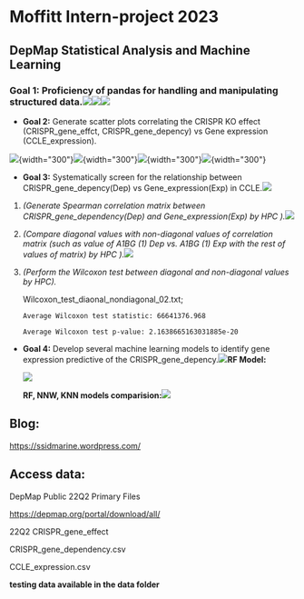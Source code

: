 # Moffitt Intern-project 2023

## DepMap Statistical Analysis and Machine Learning

### Goal 1: Proficiency of pandas for handling and manipulating structured data.![](https://github.com/chingyaousf/Intern-project/blob/main/plots/22Q2_CRISPR_gene_dependency.csv.png?raw=true)![](https://github.com/chingyaousf/Intern-project/blob/main/plots/22Q2_CCLE_expression.csv.png?raw=true)![](https://github.com/chingyaousf/Intern-project/blob/main/plots/Dep_Exp_merged_data.png?raw=true)

-   **Goal 2:** Generate scatter plots correlating the CRISPR KO effect (CRISPR_gene_effct, CRISPR_gene_depency) vs Gene expression (CCLE_expression).

![](https://github.com/chingyaousf/Intern-project/blob/main/plots/A1BG(1)Eff_Exp.png?raw=true){width="300"}![](https://github.com/chingyaousf/Intern-project/blob/main/plots/A1BG(1)Dep_Exp.png?raw=true){width="300"}![](https://github.com/chingyaousf/Intern-project/blob/main/plots/A1CF(29974)Eff_Exp.png?raw=true){width="300"}![](https://github.com/chingyaousf/Intern-project/blob/main/plots/A1CF(29974)Dep_Exp.png?raw=true){width="300"}

-   **Goal 3:** Systematically screen for the relationship between CRISPR_gene_depency(Dep) vs Gene_expression(Exp) in CCLE.![](https://github.com/chingyaousf/Intern-project-2023/blob/main/plots/intern_SpearmanCorrelation_pipeline_02.png?raw=true)

1.  *(Generate Spearman* *correlation matrix between CRISPR_gene_dependency(Dep) and Gene_expression(Exp) by HPC ).*![](https://github.com/chingyaousf/Intern-project/blob/main/plots/Dep_Exp_correlation_table.png?raw=true)

2.  *(Compare diagonal values with non-diagonal values of correlation matrix (such as value of A1BG (1) Dep vs. A1BG (1) Exp with the rest of values of matrix) by HPC ).*![](https://github.com/chingyaousf/Intern-project/blob/main/plots/violin_boxplot_histogram.png?raw=true)

3.  *(Perform the Wilcoxon test between diagonal and non-diagonal values by HPC).*

    Wilcoxon_test_diaonal_nondiagonal_02.txt;

    `Average Wilcoxon test statistic: 66641376.968`

    `Average Wilcoxon test p-value: 2.1638665163031885e-20`

-   **Goal 4:** Develop several machine learning models to identify gene expression predictive of the CRISPR_gene_depency.**![](https://github.com/chingyaousf/Intern-project/blob/main/plots/intern_ML_pipeline.png?raw=true)RF Model:**

    ![](https://github.com/chingyaousf/Intern-project-2023/blob/main/plots/RF_scatterplots_correlation_positive_negative_01.jpg?raw=true)

    **RF, NNW, KNN models comparision:**![](https://github.com/chingyaousf/Intern-project-2023/blob/main/plots/RF_NNW_KNN_scatterplots_filter_correlation_gt_0.1_01.jpg?raw=true)

## Blog:

<https://ssidmarine.wordpress.com/>

## Access data:

DepMap Public 22Q2 Primary Files

<https://depmap.org/portal/download/all/>

22Q2 CRISPR_gene_effect

CRISPR_gene_dependency.csv

CCLE_expression.csv

**testing data available in the data folder**
